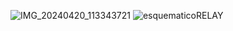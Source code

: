![IMG_20240420_113343721](https://github.com/yeyomuri/HA_MQTT_ESP32/assets/34101726/d9654e0b-c02b-4bf5-81fb-f8fe2ed9d51b)
![esquematicoRELAY](https://github.com/yeyomuri/HA_MQTT_ESP32/assets/34101726/8a69f752-93a2-42d1-a599-9e506e46ec2a)
